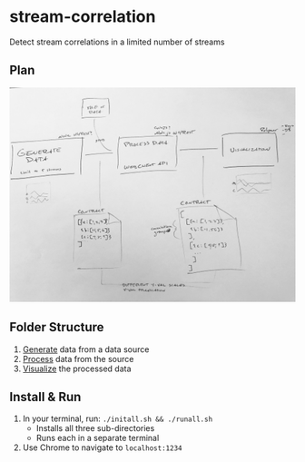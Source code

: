 # stream-correlation
Detect stream correlations in a limited number of streams

## Plan

![Stream Correlation Process Sketch](static/stream-correlation-plan.JPG "Stream Correlation Process Sketch")

## Folder Structure

1. [Generate](./1-generate) data from a data source
1. [Process](./2-process) data from the source
1. [Visualize](./3-visualize) the processed data

## Install & Run

1. In your terminal, run: `./initall.sh && ./runall.sh`
    - Installs all three sub-directories
    - Runs each in a separate terminal
1. Use Chrome to navigate to `localhost:1234`

